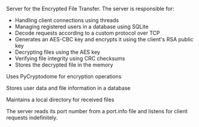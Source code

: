 Server for the Encrypted File Transfer. The server is responsible for:
* Handling client connections using threads
* Managing registered users in a database using SQLite
* Decode requests according to a custom protocol over TCP
* Generates an AES-CBC key and encrypts it using the client's RSA public key
* Decrypting files using the AES key
* Verifying file integrity using CRC checksums
* Stores the decrypted file in the memory

Uses PyCryptodome for encryption operations

Stores user data and file information in a database

Maintains a local directory for received files

The server reads its port number from a port.info file and listens for client requests indefinitely.
